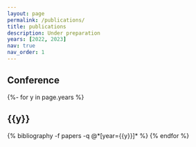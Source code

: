 ```yaml
---
layout: page
permalink: /publications/
title: publications
description: Under preparation
years: [2022, 2023]
nav: true
nav_order: 1
---
```


## Conference

<!-- _pages/publications.md -->
<div class="publications">

{%- for y in page.years %}
  <h2 class="year">{{y}}</h2>
  {% bibliography -f papers -q @*[year={{y}}]* %}
{% endfor %}

</div>
